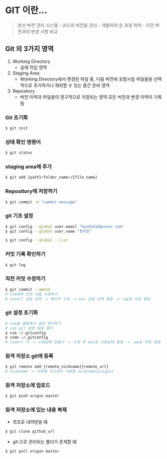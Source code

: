 # GIT 이란...
> 분산 버전 관리 시스템
    - 코드의 버전을 관리
    - 개발되어 온 과정 파악
    - 이전 버전과의 변경 사항 비교
## Git 의 3가지 영역
1. Working Directory
    - 실제 작업 영역
2. Staging Area
    - Working Directory에서 변경된 파일 중, 다음 버전에 포함시킬 파일들을 선택적으로 추가하거나 제외할 수 있는 중간 준비 영역
3. Repository
    - 버전 이력과 파일들이 영구적으로 저장되는 영역 모든 버전과 변경 이력이 기록됨

### Git 초기화
```bash
$ git init
```

### 상태 확인 명령어
```bash
$ git status
```

### staging area에 추가
```bash
$ git add {path}<folder_name>/{file_name}
```

### Repository에 저장하기
```bash
$ git commit -m "commit message"
```

### git 기초 설정
```bash
$ git config --global user.email "hun01414@naver.com"
$ git config --global user.name "정지헌"

$ git config --global --list
```

### 커밋 기록 확인하기
```bash
$ git log
```

### 직전 커밋 수정하기
```bash
$ git commit --amend
# vlm에서 커밋 내용 수정하기
# insert 삽입 상태 -> 메시지 수정 -> esc 삽입 상태 종료 -> :wq로 저장 종료
```

### git 설정 초기화
```bash
# vim을 활용해서 설정 제거하기
# vim git 설정 파일 열기
$ vim ~/.gitconfig
$ code ~/.gitconfig
# insert 키 -> 수정상태 만들기 -> 수정 후 esc로 수정상태 종료 -> :wq로 저장 종료
```
### 원격 저장소 git에 등록
```bash
$ git remote add {remote_nickname}{remote_url}
# nickname -> 이후에 주소대신 사용할 nickname(origin)
```


### 원격 저장소에 업로드
```bash
$ git push origin master
```

### 원격 저장소에 있는 내용 복제
- 최초로 내려받을 떄
```bash
$ git clone github_url
```
- git 으로 관리되는 폴더가 존재할 떄
```bash
$ git pull origin master
```

